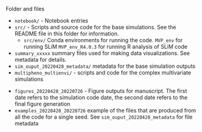 
Folder and files 

- `notebook/` - Notebook entries 
- `src/` - Scripts and source code for the base simulations. See the README file in this folder for information. 
	- `src/env/` Conda environments for running the code. `MVP_env` for running SLiM `MVP_env_R4.0.3` for running R analysis of SLiM code
- `summary_xxxxx` summary files used for making data visualizations. See
metadata for details. 
- `sim_ouput_20220428_metadata/` metadata for the base simulation outputs
- `multipheno_multienvi/` - scripts and code for the complex multivariate simulations



* `figures_20220428_20220726` - Figure outputs for manuscript. The first
date refers to the simulation code date, the second date refers to the
final figure generation 
* `examples_20220428_20220726` example of the
files that are produced from all the code for a single seed. See
`sim_ouput_20220428_metadata` for file metadata 
